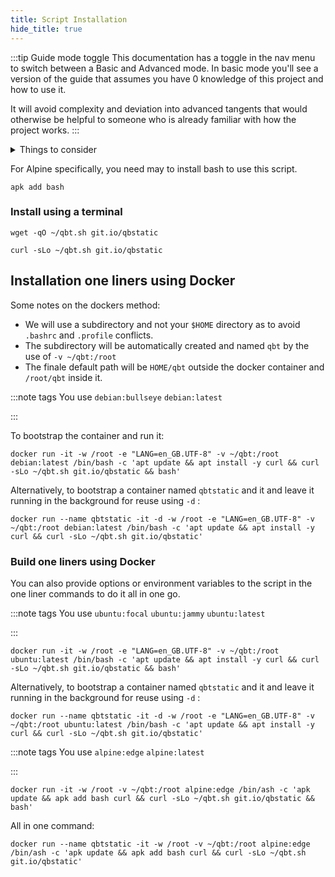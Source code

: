 ```yaml
---
title: Script Installation
hide_title: true
---
```


<Advanced/>

:::tip Guide mode toggle
This documentation has a toggle in the nav menu to switch between a Basic and Advanced mode. In basic mode you'll see a version of the guide that assumes you have 0 knowledge of this project and how to use it.

It will avoid complexity and deviation into advanced tangents that would otherwise be helpful to someone who is already familiar with how the project works.
:::

<details className="custom-details"><summary>Things to consider</summary>

There are actually a variety of ways you can approach the download and usage of the script.

🟩 Recommend: Download the script to a directory then go to the next section on docker usage where you create a docker around the local script. If you want to build stuff and test things you should download the script locally.

🟧 Optional: Download and bootstrap using a single docker command, which will be expanded on in detail in the next section. If you know exactly what you want to do you can simply make a one liner command to build the binary with no interaction required.

🟥 Not recommended: Download and run on the host. Dependencies like Qt have too many checks for system libs and not all are manageable to make sure the build is isolated from the host. It can work but most likely Qt will break stuff linking to things we don't want.

Toggle the Basic guide to Advanced to see the exampled in the next section.

</details>

For Alpine specifically, you need may to install bash to use this script.

```shell
apk add bash
```

### Install using a terminal

```shell
wget -qO ~/qbt.sh git.io/qbstatic
```

```shell
curl -sLo ~/qbt.sh git.io/qbstatic
```

<Advanced>

## Installation one liners using Docker

<Tabs>
<TabItem value="Docker notes" label="🔹Notes" default>

Some notes on the dockers method:

- We will use a subdirectory and not your `$HOME` directory as to avoid `.bashrc` and `.profile` conflicts.
- The subdirectory will be automatically created and named `qbt` by the use of `-v ~/qbt:/root`
- The finale default path will be `HOME/qbt` outside the docker container and `/root/qbt` inside it.

</TabItem>

<TabItem value="Debian Linux" label="🔹debian">

:::note tags
You use `debian:bullseye` `debian:latest`

:::

To bootstrap the container and run it:

```shell
docker run -it -w /root -e "LANG=en_GB.UTF-8" -v ~/qbt:/root debian:latest /bin/bash -c 'apt update && apt install -y curl && curl -sLo ~/qbt.sh git.io/qbstatic && bash'
```

Alternatively, to bootstrap a container named `qbtstatic` and it and leave it running in the background for reuse using `-d` :

```shell
docker run --name qbtstatic -it -d -w /root -e "LANG=en_GB.UTF-8" -v ~/qbt:/root debian:latest /bin/bash -c 'apt update && apt install -y curl && curl -sLo ~/qbt.sh git.io/qbstatic'
```

### Build one liners using Docker

You can also provide options or environment variables to the script in the one liner commands to do it all in one go.

</TabItem>
<TabItem value="Ubuntu Linux" label="🔹ubuntu" default>

:::note tags
You use `ubuntu:focal` `ubuntu:jammy` `ubuntu:latest`

:::

```shell
docker run -it -w /root -e "LANG=en_GB.UTF-8" -v ~/qbt:/root ubuntu:latest /bin/bash -c 'apt update && apt install -y curl && curl -sLo ~/qbt.sh git.io/qbstatic && bash'
```

Alternatively, to bootstrap a container named `qbtstatic` and it and leave it running in the background for reuse using `-d` :

```shell
docker run --name qbtstatic -it -d -w /root -e "LANG=en_GB.UTF-8" -v ~/qbt:/root ubuntu:latest /bin/bash -c 'apt update && apt install -y curl && curl -sLo ~/qbt.sh git.io/qbstatic'
```

</TabItem>
<TabItem value="Alpine linux" label="🔹alpine">

:::note tags
You use `alpine:edge` `alpine:latest`

:::

```shell
docker run -it -w /root -v ~/qbt:/root alpine:edge /bin/ash -c 'apk update && apk add bash curl && curl -sLo ~/qbt.sh git.io/qbstatic && bash'
```

All in one command:

```shell
docker run --name qbtstatic -it -w /root -v ~/qbt:/root alpine:edge /bin/ash -c 'apk update && apk add bash curl && curl -sLo ~/qbt.sh git.io/qbstatic'
```

</TabItem>
</Tabs>

</Advanced>
